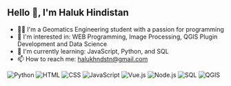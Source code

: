 ## Hello 👋, I'm Haluk Hindistan


- 👨‍💻 I'm a Geomatics Engineering student with a passion for programming
- 👀 I'm interested in: WEB Programming, Image Processing, QGIS Plugin Development and Data Science
- 🌱 I'm currently learning: JavaScript, Python, and SQL 
- 📫 How to reach me: halukhndstn@gmail.com

![Python](https://img.shields.io/badge/-Python-3776AB?style=flat-square&logo=python&logoColor=white)
![HTML](https://img.shields.io/badge/-HTML-E34F26?style=flat-square&logo=html5&logoColor=white)
![CSS](https://img.shields.io/badge/-CSS-1572B6?style=flat-square&logo=css3&logoColor=white)
![JavaScript](https://img.shields.io/badge/-JavaScript-F7DF1E?style=flat-square&logo=javascript&logoColor=black)
![Vue.js](https://img.shields.io/badge/-Vue.js-4FC08D?style=flat-square&logo=vue.js&logoColor=white)
![Node.js](https://img.shields.io/badge/-Node.js-339933?style=flat-square&logo=node.js&logoColor=white)
![SQL](https://img.shields.io/badge/-SQL-4479A1?style=flat-square&logo=postgresql&logoColor=white)
![QGIS](https://img.shields.io/badge/-QGIS-3EAA37?style=flat-square&logo=qgis&logoColor=white)

<!---
halukhndstn/halukhndstn is a ✨ special ✨ repository because its `README.md` (this file) appears on your GitHub profile.
You can click the Preview link to take a look at your changes.
--->
